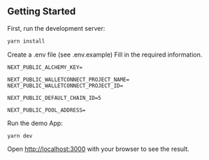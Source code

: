 ## Getting Started

First, run the development server:

```bash
yarn install

```


Create a .env file (see .env.example)
Fill in the required information.

```
NEXT_PUBLIC_ALCHEMY_KEY=

NEXT_PUBLIC_WALLETCONNECT_PROJECT_NAME=
NEXT_PUBLIC_WALLETCONNECT_PROJECT_ID=

NEXT_PUBLIC_DEFAULT_CHAIN_ID=5

NEXT_PUBLIC_POOL_ADDRESS=

```

Run the demo App:

```
yarn dev
```

Open [http://localhost:3000](http://localhost:3000) with your browser to see the result.
